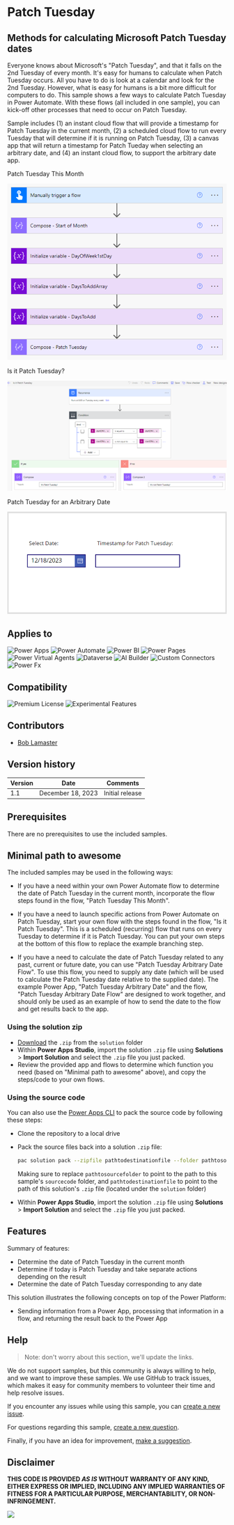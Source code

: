 # Patch Tuesday

## Methods for calculating Microsoft Patch Tuesday dates

Everyone knows about Microsoft's "Patch Tuesday", and that it falls on the 2nd Tuesday of every month.  It's easy for humans to calculate when Patch Tuesday occurs.  All you have to do is look at a calendar and look for the 2nd Tuesday.  However, what is easy for humans is a bit more difficult for computers to do.  This sample shows a few ways to calculate Patch Tuesday in Power Automate.  With these flows (all included in one sample), you can kick-off other processes that need to occur on Patch Tuesday.

Sample includes (1) an instant cloud flow that will provide a timestamp for Patch Tuesday in the current month, (2) a scheduled cloud flow to run every Tuesday that will determine if it is running on Patch Tuesday, (3) a canvas app that will return a timestamp for Patch Tueday when selecting an arbitrary date, and (4) an instant cloud flow, to support the arbitrary date app.

Patch Tuesday This Month

![Patch Tuesday This Month](assets/PatchTuesday.png)

Is it Patch Tuesday?

![Is it Patch Tuesday](assets/IsItPatchTuesday.png)

Patch Tuesday for an Arbitrary Date

![Patch Tueday Arbitrary Date](assets/PatchTuesdayArbitraryDate.png)

## Applies to

![Power Apps](https://img.shields.io/badge/Power%20Apps-Yes-green "Yes")
![Power Automate](https://img.shields.io/badge/Power%20Automate-Yes-green "Yes")
![Power BI](https://img.shields.io/badge/Power%20BI-No-red "No")
![Power Pages](https://img.shields.io/badge/Power%20Pages-No-red "No")
![Power Virtual Agents](https://img.shields.io/badge/Power%20Virtual%20Agents-No-red "No")
![Dataverse](https://img.shields.io/badge/Dataverse-No-red "No")
![AI Builder](https://img.shields.io/badge/AI%20Builder-No-red "No")
![Custom Connectors](https://img.shields.io/badge/Custom%20Connectors-No-red "No")
![Power Fx](https://img.shields.io/badge/Power%20Fx-No-red "No")

## Compatibility

![Premium License](https://img.shields.io/badge/Premium%20License-Not%20Required-red.svg "Premium license not required")
![Experimental Features](https://img.shields.io/badge/Experimental%20Features-No-red.svg "Does not rely on experimental features")

## Contributors

* [Bob Lamaster](https://github.dev/korebreach)

## Version history

Version|Date|Comments
-------|----|--------
1.1|December 18, 2023|Initial release

## Prerequisites

There are no prerequisites to use the included samples.

## Minimal path to awesome

The included samples may be used in the following ways:

- If you have a need within your own Power Automate flow to determine the date of Patch Tuesday in the current month, incorporate the flow steps found in the flow, "Patch Tuesday This Month".

- If you have a need to launch specific actions from Power Automate on Patch Tuesday, start your own flow with the steps found in the flow, "Is it Patch Tuesday".  This is a scheduled (recurring) flow that runs on every Tuesday to determine if it is Patch Tuesday.  You can put your own steps at the bottom of this flow to replace the example branching step.

- If you have a need to calculate the date of Patch Tuesday related to any past, current or future date, you can use "Patch Tuesday Arbitrary Date Flow".  To use this flow, you need to supply any date (which will be used to calculate the Patch Tuesday date relative to the supplied date).  The example Power App, "Patch Tuesday Arbitrary Date" and the flow, "Patch Tuesday Arbitrary Date Flow" are designed to work together, and should only be used as an example of how to send the date to the flow and get results back to the app.

### Using the solution zip

* [Download](./solution/solution.zip) the `.zip` from the `solution` folder
* Within **Power Apps Studio**, import the solution `.zip` file using **Solutions** > **Import Solution** and select the `.zip` file you just packed.
* Review the provided app and flows to determine which function you need (based on "Minimal path to awesome" above), and copy the steps/code to your own flows.

### Using the source code

You can also use the [Power Apps CLI](https://docs.microsoft.com/powerapps/developer/data-platform/powerapps-cli) to pack the source code by following these steps:

* Clone the repository to a local drive
* Pack the source files back into a solution `.zip` file:

  ```bash
  pac solution pack --zipfile pathtodestinationfile --folder pathtosourcefolder --processCanvasApps
  ```

  Making sure to replace `pathtosourcefolder` to point to the path to this sample's `sourcecode` folder, and `pathtodestinationfile` to point to the path of this solution's `.zip` file (located under the `solution` folder)
* Within **Power Apps Studio**, import the solution `.zip` file using **Solutions** > **Import Solution** and select the `.zip` file you just packed.

## Features

Summary of features:

* Determine the date of Patch Tuesday in the current month
* Determine if today is Patch Tuesday and take separate actions depending on the result
* Determine the date of Patch Tuesday corresponding to any date

This solution illustrates the following concepts on top of the Power Platform:

* Sending information from a Power App, processing that information in a flow, and returning the result back to the Power App

<!--
RESERVED FOR REPO MAINTAINERS

We'll add the video from the community call recording here

## Video

[![YouTube video title](./assets/video-thumbnail.jpg)](https://www.youtube.com/watch?v=XXXXX "YouTube video title")
-->

## Help

<!--
You can just search and replace this page with the following values:

Search for:
YOUR-SOLUTION-NAME

Replace with your sample folder name. E.g.: my-cool-sample

Search for:
@YOURGITHUBUSERNAME

Replace with your GitHub username, prefixed with an "@". If you have more than one author, use %20 to separate them, making sure to prefix everyone's username individually with an "@".

Example:
@hugoabernier

Or:
@hugoabernier%20@VesaJuvonen%20@PopWarner
-->

> Note: don't worry about this section, we'll update the links.

We do not support samples, but this community is always willing to help, and we want to improve these samples. We use GitHub to track issues, which makes it easy for  community members to volunteer their time and help resolve issues.

If you encounter any issues while using this sample, you can [create a new issue](https://github.com/pnp/powerapps-samples/issues/new?assignees=&labels=Needs%3A+Triage+%3Amag%3A%2Ctype%3Abug-suspected&template=bug-report.yml&sample=YOURSAMPLENAME&authors=@YOURGITHUBUSERNAME&title=YOURSAMPLENAME%20-%20).

For questions regarding this sample, [create a new question](https://github.com/pnp/powerapps-samples/issues/new?assignees=&labels=Needs%3A+Triage+%3Amag%3A%2Ctype%3Abug-suspected&template=question.yml&sample=YOURSAMPLENAME&authors=@YOURGITHUBUSERNAME&title=YOURSAMPLENAME%20-%20).

Finally, if you have an idea for improvement, [make a suggestion](https://github.com/pnp/powerapps-samples/issues/new?assignees=&labels=Needs%3A+Triage+%3Amag%3A%2Ctype%3Abug-suspected&template=suggestion.yml&sample=YOURSAMPLENAME&authors=@YOURGITHUBUSERNAME&title=YOURSAMPLENAME%20-%20).

## Disclaimer

**THIS CODE IS PROVIDED *AS IS* WITHOUT WARRANTY OF ANY KIND, EITHER EXPRESS OR IMPLIED, INCLUDING ANY IMPLIED WARRANTIES OF FITNESS FOR A PARTICULAR PURPOSE, MERCHANTABILITY, OR NON-INFRINGEMENT.**

<img src="https://m365-visitor-stats.azurewebsites.net/powerplatform-samples/samples/patch-tuesday" />
